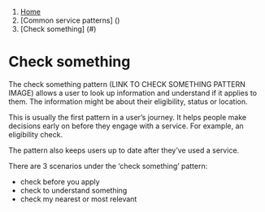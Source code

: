 1.  [Home](/docs/core/contents)
2.	[Common service patterns] ()
3.  [Check something] (#)

# Check something
The check something pattern (LINK TO CHECK SOMETHING PATTERN IMAGE) allows a user to look up information and understand if it applies to them. The information might be about their eligibility, status or location.

This is usually the first pattern in a user’s journey. It helps people make decisions early on before they engage with a service. For example, an eligibility check.

The pattern also keeps users up to date after they’ve used a service.

There are 3 scenarios under the ‘check something’ pattern:

* check before you apply 
* check to understand something 
* check my nearest or most relevant
